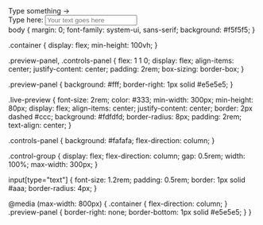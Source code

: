<!DOCTYPE html>
<html lang="en">
<head>
  <meta charset="UTF-8">
  <meta name="viewport" content="width=device-width, initial-scale=1">
  <title>Two Panel Live Update Demo</title>
  <link rel="stylesheet" href="styles.css">
</head>
<body>
  <div class="container">
    <!-- Left: Preview Area -->
    <div class="preview-panel">
      <div id="live-preview" class="live-preview">
        <span id="preview-text">Type something →</span>
      </div>
    </div>
    <!-- Right: Controls -->
    <div class="controls-panel">
      <div class="control-group">
        <label for="input-text">Type here:</label>
        <input type="text" id="input-text" placeholder="Your text goes here">
      </div>
    </div>
  </div>
  <script>
    // Simple live update logic
    const input = document.getElementById('input-text');
    const preview = document.getElementById('preview-text');
    input.addEventListener('input', function() {
      preview.textContent = input.value || "Type something →";
    });
  </script>
</body>
</html>
body {
  margin: 0;
  font-family: system-ui, sans-serif;
  background: #f5f5f5;
}

.container {
  display: flex;
  min-height: 100vh;
}

.preview-panel, .controls-panel {
  flex: 1 1 0;
  display: flex;
  align-items: center;
  justify-content: center;
  padding: 2rem;
  box-sizing: border-box;
}

.preview-panel {
  background: #fff;
  border-right: 1px solid #e5e5e5;
}

.live-preview {
  font-size: 2rem;
  color: #333;
  min-width: 300px;
  min-height: 80px;
  display: flex;
  align-items: center;
  justify-content: center;
  border: 2px dashed #ccc;
  background: #fdfdfd;
  border-radius: 8px;
  padding: 2rem;
  text-align: center;
}

.controls-panel {
  background: #fafafa;
  flex-direction: column;
}

.control-group {
  display: flex;
  flex-direction: column;
  gap: 0.5rem;
  width: 100%;
  max-width: 300px;
}

input[type="text"] {
  font-size: 1.2rem;
  padding: 0.5rem;
  border: 1px solid #aaa;
  border-radius: 4px;
}

@media (max-width: 800px) {
  .container {
    flex-direction: column;
  }
  .preview-panel {
    border-right: none;
    border-bottom: 1px solid #e5e5e5;
  }
}
